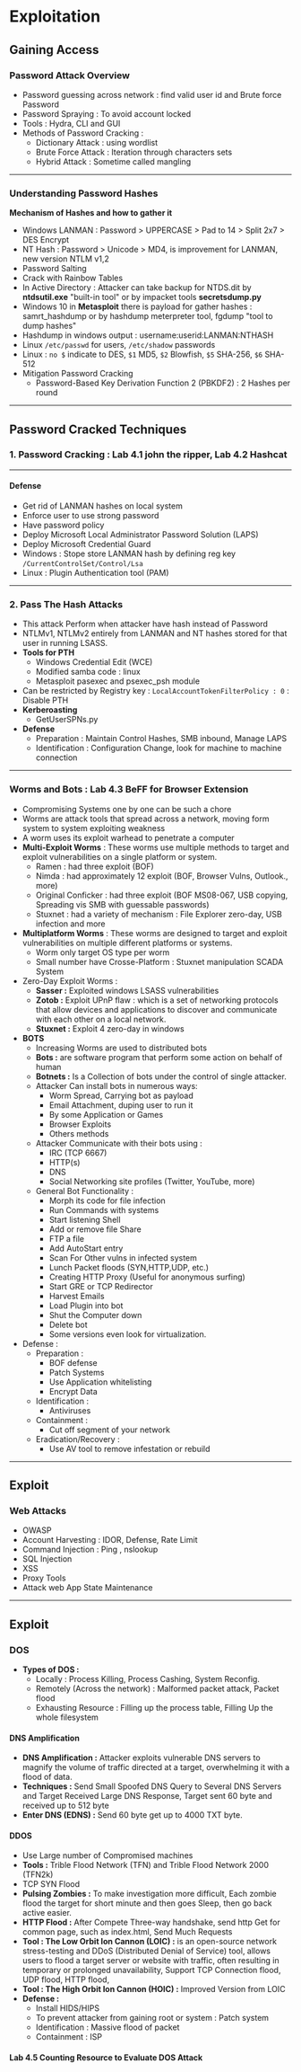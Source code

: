 # Exploitation 
## Gaining Access
### Password Attack Overview
- Password guessing across network : find valid user id and Brute force Password
- Password Spraying : To avoid account locked
- Tools : Hydra, CLI and GUI
- Methods of Password Cracking : 
	- Dictionary Attack : using wordlist
	- Brute Force Attack : Iteration through characters sets
	- Hybrid Attack : Sometime called mangling
****
### Understanding Password Hashes
**Mechanism of Hashes and how to gather it**
- Windows LANMAN : Password > UPPERCASE > Pad to 14 > Split 2x7 > DES Encrypt
- NT Hash : Password > Unicode > MD4, is improvement for LANMAN, new version NTLM v1,2
- Password Salting
- Crack with Rainbow Tables
- In Active Directory : Attacker can take backup for NTDS.dit by **ntdsutil.exe** "built-in tool" or by impacket tools **secretsdump.py**
- Windows 10 in **Metasploit** there is payload for gather hashes : samrt_hashdump or by hashdump meterpreter tool, fgdump "tool to dump hashes"
- Hashdump in windows output : username:userid:LANMAN:NTHASH
- Linux `/etc/passwd` for users, `/etc/shadow` passwords
- Linux : `no $` indicate to DES, `$1` MD5, `$2` Blowfish, `$5` SHA-256, `$6` SHA-512
- Mitigation Password Cracking
	- Password-Based Key Derivation Function 2 (PBKDF2) : 2 Hashes per round
***
## Password Cracked Techniques
### 1. Password Cracking : Lab 4.1 john the ripper, Lab 4.2 Hashcat
***
#### Defense 
- Get rid of LANMAN hashes on local system
- Enforce user to use strong password
- Have password policy
- Deploy Microsoft Local Administrator Password Solution (LAPS)
- Deploy Microsoft Credential Guard
- Windows : Stope store LANMAN hash by defining reg key `/CurrentControlSet/Control/Lsa`
- Linux : Plugin Authentication tool (PAM)
***
### 2. Pass The Hash Attacks
- This attack Perform when attacker have hash instead of Password
- NTLMv1, NTLMv2 entirely from LANMAN and NT hashes stored for that user in running LSASS.
- **Tools for PTH**
	- Windows Credential Edit (WCE)
	- Modified samba code : linux
	- Metasploit pasexec and psexec_psh module
- Can be restricted by Registry key : `LocalAccountTokenFilterPolicy : 0` : Disable PTH
- **Kerberoasting**
	- GetUserSPNs.py
- **Defense**
	- Preparation : Maintain Control Hashes, SMB inbound, Manage LAPS
	- Identification : Configuration Change, look for machine to machine connection
***
### Worms and Bots : Lab 4.3 BeFF for Browser Extension 
- Compromising Systems one by one can be such a chore
- Worms are attack tools that spread across a network, moving form system to system exploiting weakness
- A worm uses its exploit warhead to penetrate a computer
- **Multi-Exploit Worms** : These worms use multiple methods to target and exploit vulnerabilities on a single platform or system.
	- Ramen : had three exploit (BOF)
	- Nimda : had approximately 12 exploit (BOF, Browser Vulns, Outlook., more)
	- Original Conficker : had three exploit (BOF MS08-067, USB copying, Spreading vis SMB with guessable passwords)
	- Stuxnet : had a variety of mechanism : File Explorer zero-day, USB infection and more
- **Multiplatform Worms** : These worms are designed to target and exploit vulnerabilities on multiple different platforms or systems.
	- Worm only target OS type per worm
	- Small number have Crosse-Platform : Stuxnet manipulation SCADA System
- Zero-Day Exploit Worms : 
	- **Sasser :** Exploited windows LSASS vulnerabilities
	- **Zotob :** Exploit UPnP flaw : which is a set of networking protocols that allow devices and applications to discover and communicate with each other on a local network.
	- **Stuxnet :** Exploit 4 zero-day in windows
- **BOTS**
	- Increasing Worms are used to distributed bots
	- **Bots :** are software program that perform some action on behalf of human
	- **Botnets :** Is a Collection of bots under the control of single attacker.
	- Attacker Can install bots in numerous ways:
		- Worm Spread, Carrying bot as payload
		- Email Attachment, duping user to run it
		- By some Application or Games
		- Browser Exploits
		- Others methods
	- Attacker Communicate with their bots using :
		- IRC (TCP 6667)
		- HTTP(s)
		- DNS
		- Social Networking site profiles (Twitter, YouTube, more)
	- General Bot Functionality : 
		- Morph its code for file infection
		- Run Commands with systems 
		- Start listening Shell
		- Add or remove file Share
		- FTP a file
		- Add AutoStart entry
		- Scan For Other vulns in infected system
		- Lunch Packet floods (SYN,HTTP,UDP, etc.)
		- Creating HTTP Proxy (Useful for anonymous surfing)
		- Start GRE or TCP Redirector
		- Harvest Emails 
		- Load Plugin into bot
		- Shut the Computer down
		- Delete bot
		- Some versions even look for virtualization.
- Defense :
	- Preparation : 
		- BOF defense 
		- Patch Systems
		- Use Application whitelisting
		- Encrypt Data
	- Identification : 
		- Antiviruses
	- Containment :
		- Cut off segment of your network
	- Eradication/Recovery :
		- Use AV tool to remove infestation or rebuild 
***
## Exploit
### Web Attacks
- OWASP
- Account Harvesting : IDOR, Defense, Rate Limit
- Command Injection : Ping , nslookup
- SQL Injection
- XSS
- Proxy Tools
- Attack web App State Maintenance 
***
## Exploit
### DOS
- **Types of DOS :**
	- Locally : Process Killing, Process Cashing, System Reconfig.
	- Remotely (Across the network) : Malformed packet attack, Packet flood
	- Exhausting Resource : Filling up the process table, Filling Up the whole filesystem
#### DNS Amplification
- **DNS Amplification :** Attacker exploits vulnerable DNS servers to magnify the volume of traffic directed at a target, overwhelming it with a flood of data.
- **Techniques :** Send Small Spoofed DNS Query to Several DNS Servers and Target Received Large DNS Response, Target sent 60 byte and received up to 512 byte  
- **Enter DNS (EDNS) :** Send 60 byte get up to 4000 TXT byte.
#### DDOS
- Use Large number of Compromised machines
- **Tools :** Trible Flood Network (TFN) and Trible Flood Network 2000 (TFN2k)
- TCP SYN Flood
- **Pulsing Zombies :** To make investigation more difficult, Each zombie flood the target for short minute and then goes Sleep, then go back active easier.
- **HTTP Flood :** After Compete Three-way handshake, send http Get for common page, such as index.html, Send Much Requests
- **Tool : The Low Orbit Ion Cannon (LOIC) :**  is an open-source network stress-testing and DDoS (Distributed Denial of Service) tool, allows users to flood a target server or website with traffic, often resulting in temporary or prolonged unavailability, Support TCP Connection flood, UDP flood, HTTP flood, 
- **Tool : The High Orbit Ion Cannon (HOIC) :** Improved Version from LOIC
- **Defense :**
	- Install HIDS/HIPS
	- To prevent attacker from gaining root or system : Patch system
	- Identification : Massive flood of packet
	- Containment : ISP
#### Lab 4.5 Counting Resource to Evaluate DOS Attack
